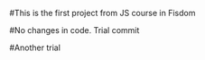 #This is the first project from JS course in Fisdom

#No changes in code. Trial commit

#Another trial
